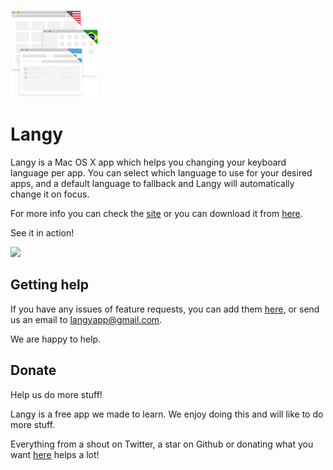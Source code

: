 ![](Langy/Assets/AppIcon.png)

# Langy

Langy is a Mac OS X app which helps you changing your keyboard language per app. You can select which language to use for your desired apps, and a default language to fallback and Langy will automatically change it on focus.


For more info you can check the [site](http://langyapp.github.io/) or you can download it from [here](https://langyupdates.herokuapp.com/Langy.zip).

See it in action!

![](http://langyapp.github.io/img/screenvideo.gif)

## Getting help

If you have any issues of feature requests, you can add them [here](https://github.com/LangyApp/Langy/issues), or send us an email to langyapp@gmail.com.

We are happy to help.

## Donate

Help us do more stuff!

Langy is a free app we made to learn. We enjoy doing this and will like to do more stuff. 

Everything from a shout on Twitter, a star on Github or donating what you want [here](http://langyapp.github.io/donate.html) helps a lot!

